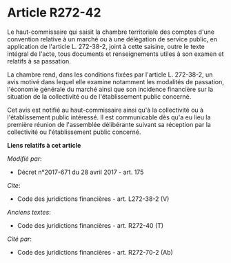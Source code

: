# Article R272-42

Le haut-commissaire qui saisit la chambre territoriale des comptes d'une convention relative à un marché ou à une délégation
de service public, en application de l'article L. 272-38-2, joint à cette saisine, outre le texte intégral de l'acte, tous
documents et renseignements utiles à son examen et relatifs à sa passation. 

La chambre rend, dans les conditions fixées par l'article L. 272-38-2, un avis motivé dans lequel elle examine notamment les
modalités de passation, l'économie générale du marché ainsi que son incidence financière sur la situation de la collectivité
ou de l'établissement public concerné. 

Cet avis est notifié au haut-commissaire ainsi qu'à la collectivité ou à l'établissement public intéressé. Il est
communicable dès qu'a eu lieu la première réunion de l'assemblée délibérante suivant sa réception par la collectivité ou
l'établissement public concerné.

**Liens relatifs à cet article**

_Modifié par_:

  - Décret n°2017-671 du 28 avril 2017 - art. 175

_Cite_:

  - Code des juridictions financières - art. L272-38-2 (V)

_Anciens textes_:

  - Code des juridictions financières - art. R272-40 (T)

_Cité par_:

  - Code des juridictions financières - art. R272-70-2 (Ab)
